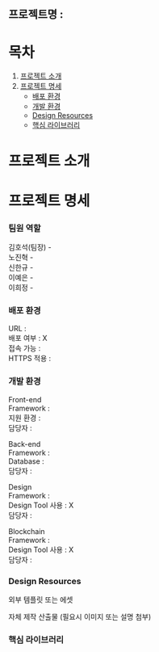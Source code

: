 
## 프로젝트명 :    

# 목차   
1. [프로젝트 소개](#프로젝트-소개)   
2. [프로젝트 명세](#프로젝트-명세)    
    - [배포 환경](#배포-환경)   
    - [개발 환경](#개발-환경)   
    - [Design Resources](#Design-Resources)   
    - [핵심 라이브러리](#핵심-라이브러리)   

# 프로젝트 소개     
   
   


# 프로젝트 명세   

### 팀원 역할   
김호석(팀장) -    
노진혁 -     
신한규 -     
이예은 -     
이희정 -    

### 배포 환경   
URL :    
배포 여부 : X   
접속 가능 :   
HTTPS 적용 : 




### 개발 환경   
   
Front-end   
Framework :     
지원 환경 :     
담당자 :     



Back-end   
Framework :     
Database :     
담당자 :      



Design   
Framework :     
Design Tool 사용 : X   
담당자 :       



Blockchain   
Framework :     
Design Tool 사용 : X       
담당자 :       



### Design Resources    
외부 템플릿 또는 에셋   





자체 제작 산출물 (필요시 이미지 또는 설명 첨부)   

    


### 핵심 라이브러리    

